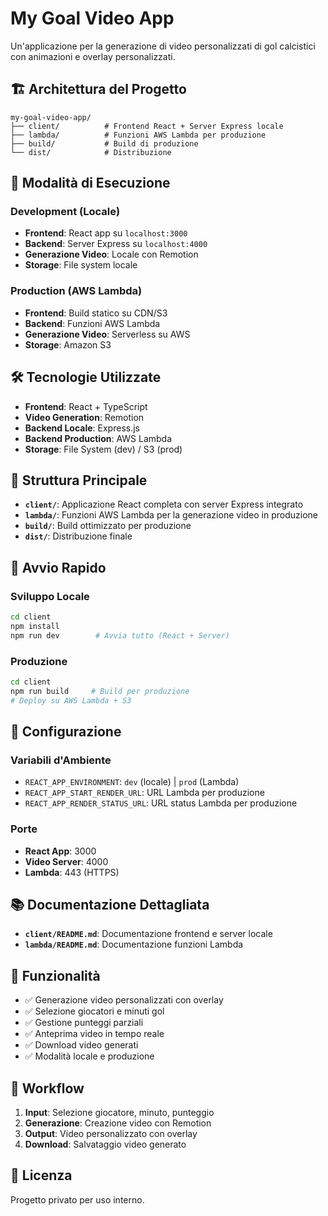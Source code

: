 # My Goal Video App

Un'applicazione per la generazione di video personalizzati di gol calcistici con animazioni e overlay personalizzati.

## 🏗️ Architettura del Progetto

```
my-goal-video-app/
├── client/          # Frontend React + Server Express locale
├── lambda/          # Funzioni AWS Lambda per produzione
├── build/           # Build di produzione
└── dist/            # Distribuzione
```

## 🚀 Modalità di Esecuzione

### **Development (Locale)**
- **Frontend**: React app su `localhost:3000`
- **Backend**: Server Express su `localhost:4000`
- **Generazione Video**: Locale con Remotion
- **Storage**: File system locale

### **Production (AWS Lambda)**
- **Frontend**: Build statico su CDN/S3
- **Backend**: Funzioni AWS Lambda
- **Generazione Video**: Serverless su AWS
- **Storage**: Amazon S3

## 🛠️ Tecnologie Utilizzate

- **Frontend**: React + TypeScript
- **Video Generation**: Remotion
- **Backend Locale**: Express.js
- **Backend Production**: AWS Lambda
- **Storage**: File System (dev) / S3 (prod)

## 📁 Struttura Principale

- **`client/`**: Applicazione React completa con server Express integrato
- **`lambda/`**: Funzioni AWS Lambda per la generazione video in produzione
- **`build/`**: Build ottimizzato per produzione
- **`dist/`**: Distribuzione finale

## 🚦 Avvio Rapido

### **Sviluppo Locale**
```bash
cd client
npm install
npm run dev        # Avvia tutto (React + Server)
```

### **Produzione**
```bash
cd client
npm run build     # Build per produzione
# Deploy su AWS Lambda + S3
```

## 🔧 Configurazione

### **Variabili d'Ambiente**
- `REACT_APP_ENVIRONMENT`: `dev` (locale) | `prod` (Lambda)
- `REACT_APP_START_RENDER_URL`: URL Lambda per produzione
- `REACT_APP_RENDER_STATUS_URL`: URL status Lambda per produzione

### **Porte**
- **React App**: 3000
- **Video Server**: 4000
- **Lambda**: 443 (HTTPS)

## 📚 Documentazione Dettagliata

- **`client/README.md`**: Documentazione frontend e server locale
- **`lambda/README.md`**: Documentazione funzioni Lambda

## 🎯 Funzionalità

- ✅ Generazione video personalizzati con overlay
- ✅ Selezione giocatori e minuti gol
- ✅ Gestione punteggi parziali
- ✅ Anteprima video in tempo reale
- ✅ Download video generati
- ✅ Modalità locale e produzione

## 🔄 Workflow

1. **Input**: Selezione giocatore, minuto, punteggio
2. **Generazione**: Creazione video con Remotion
3. **Output**: Video personalizzato con overlay
4. **Download**: Salvataggio video generato

## 📝 Licenza

Progetto privato per uso interno.
